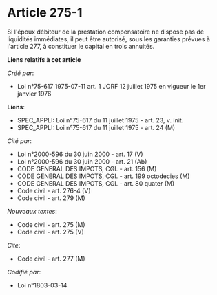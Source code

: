 # Article 275-1

Si l'époux débiteur de la prestation compensatoire ne dispose pas de liquidités immédiates, il peut être autorisé, sous les
garanties prévues à l'article 277, à constituer le capital en trois annuités.

**Liens relatifs à cet article**

_Créé par_:

  - Loi n°75-617 1975-07-11 art. 1 JORF 12 juillet 1975 en vigueur le 1er janvier 1976

**Liens**:

  - SPEC_APPLI: Loi n°75-617 du 11 juillet 1975 - art. 23, v. init.
  - SPEC_APPLI: Loi n°75-617 du 11 juillet 1975 - art. 24 (M)

_Cité par_:

  - Loi n°2000-596 du 30 juin 2000 - art. 17 (V)
  - Loi n°2000-596 du 30 juin 2000 - art. 21 (Ab)
  - CODE GENERAL DES IMPOTS, CGI. - art. 156 (M)
  - CODE GENERAL DES IMPOTS, CGI. - art. 199 octodecies (M)
  - CODE GENERAL DES IMPOTS, CGI. - art. 80 quater (M)
  - Code civil - art. 276-4 (V)
  - Code civil - art. 279 (M)

_Nouveaux textes_:

  - Code civil - art. 275 (M)
  - Code civil - art. 275 (V)

_Cite_:

  - Code civil - art. 277 (M)

_Codifié par_:

  - Loi n°1803-03-14

